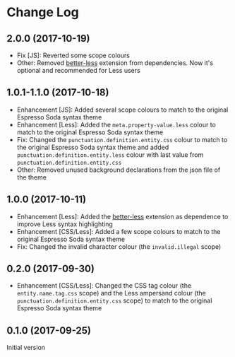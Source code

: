 # Change Log

## 2.0.0 (2017-10-19)
* Fix [JS]: Reverted some scope colours
* Other: Removed [better-less](https://marketplace.visualstudio.com/items?itemName=radium-v.better-less) extension from dependencies. Now it's optional and recommended for Less users

## 1.0.1-1.1.0 (2017-10-18)
* Enhancement [JS]: Added several scope colours to match to the original Espresso Soda syntax theme
* Enhancement [Less]: Added the `meta.property-value.less` colour to match to the original Espresso Soda syntax theme
* Fix: Changed the `punctuation.definition.entity.css` colour to match to the original Espresso Soda syntax theme and added `punctuation.definition.entity.less` colour with last value from `punctuation.definition.entity.css`
* Other: Removed unused background declarations from the json file of the theme

## 1.0.0 (2017-10-11)
* Enhancement [Less]: Added the [better-less](https://marketplace.visualstudio.com/items?itemName=radium-v.better-less) extension as dependence to improve Less syntax highlighting
* Enhancement [CSS/Less]: Added a few scope colours to match to the original Espresso Soda syntax theme
* Fix: Changed the invalid character colour (the `invalid.illegal` scope)

## 0.2.0 (2017-09-30)
* Enhancement [CSS/Less]: Changed the CSS tag colour (the `entity.name.tag.css` scope) and the Less ampersand colour (the `punctuation.definition.entity.css` scope) to match to the original Espresso Soda syntax theme

## 0.1.0 (2017-09-25)
Initial version